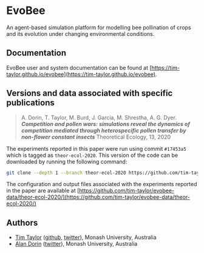 # EvoBee

An agent-based simulation platform for modelling bee pollination of crops and its evolution under changing environmental conditions.

## Documentation

EvoBee user and system documentation can be found at [https://tim-taylor.github.io/evobee](https://tim-taylor.github.io/evobee).

## Versions and data associated with specific publications


> A. Dorin, T. Taylor, M. Burd, J. Garcia, M. Shrestha, A. G. Dyer. ***Competition and pollen wars: simulations reveal the dynamics of competition mediated through heterospecific pollen transfer by non-flower constant insects*** Theoretical Ecology, 13, 2020

The experiments reported in this paper were run using commit `#17453a5` which is tagged as `theor-ecol-2020`. This version of the code can be downloaded by running the following command:
```bash
git clone --depth 1 --branch theor-ecol-2020 https://github.com/tim-taylor/evobee.git
``` 
The configuration and output files associated with the experiments reported in the paper are available at [https://github.com/tim-taylor/evobee-data/theor-ecol-2020/](https://github.com/tim-taylor/evobee-data/theor-ecol-2020/)

</div>

## Authors
* [Tim Taylor](http://timt.co) ([github](https://github.com/tim-taylor), [twitter](https://twitter.com/drtimt)), Monash University, Australia
* [Alan Dorin](https://research.monash.edu/en/persons/alan-dorin) ([twitter](https://twitter.com/NRGBunny1)), Monash University, Australia
<!--stackedit_data:
eyJoaXN0b3J5IjpbODgzMTIyMjc1LDc1NTMyODE2OSwtMTc5Nz
c0NTAxNCwtMjAxNzYyNTgzNywtMTU1NzI3Njc3NCwtMTgyNTk1
NDg3OCwtMTA0MzIwMDQwNywtOTk5OTU5NTU0LC0xNzk4MDg2Nj
U4LC0xNDk4ODc5MzE3LC03OTUyMDgyNzgsLTExNTA1MjkyMjVd
fQ==
-->